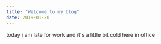 ```yaml
---
title: "Welcome to my blog"
date: 2019-01-20
---
```

today i am late for work and it's a little bit cold here in office
